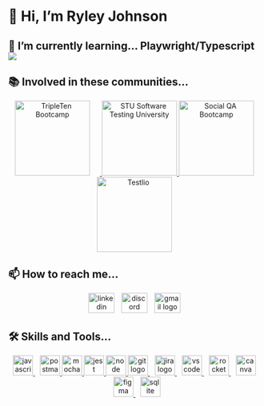 # 👋 Hi, I’m Ryley Johnson

## 🌱 I’m currently learning... Playwright/Typescript <img src="https://go-skill-icons.vercel.app/api/icons?i=typescript,playwright">

## 📚 Involved in these communities...

<div align="center">
  <a href="https://tripleten.com/qa-engineer/" target="_blank">
    <img src="https://media.licdn.com/dms/image/D4E22AQFRm15pJWpUvQ/feedshare-shrink_800/0/1686771744331?e=2147483647&v=beta&t=F3GNirr1xEZUZdFm29LsNYs0eaNkwT1VgbVxC6jU4Ao" width="150" height="150" alt="TripleTen Bootcamp" style="margin-right: 20px;"/>
  </a>
  <a href="https://www.skool.com/testers/about" target="_blank">
    <img src="https://assets.skool.com/f/2e1eab90e63f4feea70df5d4d6df71cc/e75ca36838de422199f98b55d25aae50933aa72cfee04d60af0dbc0c6f209d91" width="150" height="150" alt="STU Software Testing University" />
  </a>
    <a href="https://thesocialqa.com" target="_blank">
    <img src="https://www.stevenqa.com/social_qa_bootcamp_logo.png" width="150" height="150" alt="Social QA Bootcamp" />
  </a>
   <a href="https://testlio.com/" target="_blank">
    <img src="https://testlio.com/wp-content/uploads/2022/12/221201_logo_200x200.png" width="150" height="150" alt="Testlio" />
  </a>
</div>

## 📫 How to reach me...

<div align="center">
  <a href="https://www.linkedin.com/in/ryleyj" target="_blank" style="text-decoration: none;">
    <img src="https://raw.githubusercontent.com/maurodesouza/profile-readme-generator/master/src/assets/icons/social/linkedin/default.svg" width="52" height="40" alt="linkedin logo" />
  </a>
  <a href="https://discord.com/users/ryleyj12" target="_blank" style="text-decoration: none; margin-left: 10px;">
    <img src="https://raw.githubusercontent.com/maurodesouza/profile-readme-generator/master/src/assets/icons/social/discord/default.svg" width="52" height="40" alt="discord logo" />
  </a>
  <a href="mailto:ryleyjohnsonemail@gmail.com" style="text-decoration: none; margin-left: 10px;">
    <img src="https://raw.githubusercontent.com/maurodesouza/profile-readme-generator/master/src/assets/icons/social/gmail/default.svg" width="52" height="40" alt="gmail logo" />
  </a>
</div>

## 🛠️ Skills and Tools...

<div align="center">
  <a href="https://www.javascript.com" target="_blank">
    <img src="https://img.shields.io/badge/JavaScript-F7DF1E?logo=javascript&logoColor=black&style=for-the-badge" height="40" alt="javascript logo" />
  </a>
  <a href="https://www.postman.com" target="_blank" style="margin-left: 10px;">
    <img src="https://img.shields.io/badge/Postman-FF6C37?style=for-the-badge&logo=Postman&logoColor=white" height="40" alt="postman logo" />
  </a>
   <a href="https://mochajs.org/" target="_blank">
    <img src="https://img.shields.io/badge/Mocha-8D6748?style=for-the-badge&logo=Mocha&logoColor=white" height="40" alt="mocha logo" />
  </a>
   <a href="https://jestjs.io/" target="_blank">
    <img src="https://img.shields.io/badge/Jest-C21325?style=for-the-badge&logo=jest&logoColor=white" height="40" alt="jest logo" />
  </a>
   <a href="https://nodejs.org/en" target="_blank">
    <img src="https://img.shields.io/badge/Node%20js-339933?style=for-the-badge&logo=nodedotjs&logoColor=white" height="40" alt="node logo" />
  </a>
  <a href="https://git-scm.com/" target="_blank">
    <img src="https://img.shields.io/badge/GIT-E44C30?style=for-the-badge&logo=git&logoColor=white" height="40" alt="git logo" />
  </a>
 
  <a href="https://www.atlassian.com/software/jira" target="_blank" style="margin-left: 10px;">
    <img src="https://img.shields.io/badge/Jira-0052CC?style=for-the-badge&logo=Jira&logoColor=white" height="40" alt="jira logo" />
  </a>
  <a href="https://code.visualstudio.com" target="_blank" style="margin-left: 10px;">
    <img src="https://img.shields.io/badge/Visual_Studio_Code-0078D4?style=for-the-badge&logo=visual%20studio%20code&logoColor=white" height="40" alt="vscode logo" />
  </a>
  <a href="https://rocket.chat" target="_blank" style="margin-left: 10px;">
    <img src="https://skillicons.dev/icons?i=rocket" height="40" alt="rocket logo" />
  </a>
  <a href="https://www.canva.com" target="_blank" style="margin-left: 10px;">
    <img src="https://cdn.jsdelivr.net/gh/devicons/devicon/icons/canva/canva-original.svg" height="40" alt="canva logo" />
  </a>
  <a href="https://www.figma.com" target="_blank" style="margin-left: 10px;">
    <img src="https://cdn.jsdelivr.net/gh/devicons/devicon/icons/figma/figma-original.svg" height="40" alt="figma logo" />
  </a>
  <a href="https://www.sqlite.org" target="_blank" style="margin-left: 10px;">
    <img src="https://cdn.jsdelivr.net/gh/devicons/devicon/icons/sqlite/sqlite-original.svg" height="40" alt="sqlite logo" />
  </a>
</div>

<!---
MRJOHN5ON/MRJOHN5ON is a ✨ special ✨ repository because its `README.md` (this file) appears on your GitHub profile.
You can click the Preview link to take a look at your changes.
--->
